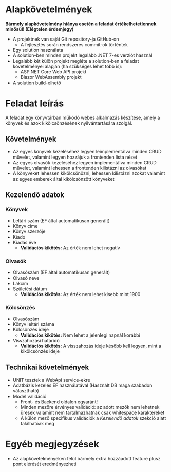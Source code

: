 # Alapkövetelmények
**Bármely alapkövetelmény hiánya esetén a feladat értékelhetetlennek minősül! (Elégtelen érdemjegy)**

- A projektnek van saját Git repository-ja GitHub-on
	- A fejlesztés során rendszeres commit-ok történtek
- Egy solution használata
- A solution-ben minden projekt legalább .NET 7-es verziót használ
- Legalább két külön projekt megléte a solution-ben a feladat követelményei alapján (ha szükséges lehet több is):
    - ASP.NET Core Web API projekt
	- Blazor WebAssembly projekt
- A solution build-elhető

# Feladat leírás
A feladat egy könyvtárban működő webes alkalmazás készítése, amely a könyvek és azok kikölcsönzésének nyilvántartására szolgál.

## Követelmények
- Az egyes könyvek kezeléséhez legyen leimplementálva minden CRUD művelet, valamint legyen hozzájuk a frontenden lista nézet
- Az egyes olvasók kezeléséhez legyen implementálva minden CRUD művelet, valamint lehessen a frontenden kilistázni az olvasókat
- A könyveket lehessen kikölcsönözni, lehessen kilistázni azokat valamint az egyes emberek által kikölcsönzött könyveket

## Kezelendő adatok
### Könyvek
- Leltári szám (EF által automatikusan generált)
- Könyv címe
- Könyv szerzője
- Kiadó
- Kiadás éve
	- **Validációs kikötés:** Az érték nem lehet negatív

### Olvasók
- Olvasószám (EF által automatikusan generált)
- Olvasó neve
- Lakcím
- Születési dátum
	- **Validációs kikötés:** Az érték nem lehet kisebb mint 1900

### Kölcsönzés
- Olvasószám
- Könyv leltári száma
- Kölcsönzés ideje
	- **Validációs kikötés:** Nem lehet a jelenlegi napnál korábbi
- Visszahozási határidő
	- **Validációs kikötés:** A visszahozás ideje később kell legyen, mint a kikölcsönzés ideje

## Technikai követelmények
- UNIT tesztek a WebApi service-ekre
- Adatbázis kezelés EF használatával (Használt DB maga szabadon választható)
- Model validáció
	- Front- és Backend oldalon egyaránt!
	- Minden mezőre érvényes validáció: az adott mezők nem lehetnek üresek valamint nem tartalmazhatnak csak whitespace karaktereket
	- A külön mező specifikus validációk a *Kezelendő adatok* szekció alatt találhatóak meg

# Egyéb megjegyzések
- Az alapkövetelményeken felül bármely extra hozzáadott feature plusz pont elérését eredményezheti
